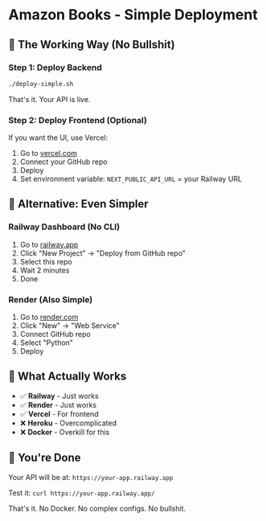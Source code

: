 # Amazon Books - Simple Deployment

## 🎯 **The Working Way (No Bullshit)**

### **Step 1: Deploy Backend**
```bash
./deploy-simple.sh
```
That's it. Your API is live.

### **Step 2: Deploy Frontend (Optional)**
If you want the UI, use Vercel:
1. Go to [vercel.com](https://vercel.com)
2. Connect your GitHub repo
3. Deploy
4. Set environment variable: `NEXT_PUBLIC_API_URL` = your Railway URL

## 🚀 **Alternative: Even Simpler**

### **Railway Dashboard (No CLI)**
1. Go to [railway.app](https://railway.app)
2. Click "New Project" → "Deploy from GitHub repo"
3. Select this repo
4. Wait 2 minutes
5. Done

### **Render (Also Simple)**
1. Go to [render.com](https://render.com)
2. Click "New" → "Web Service"
3. Connect GitHub repo
4. Select "Python"
5. Deploy

## 📝 **What Actually Works**

- ✅ **Railway** - Just works
- ✅ **Render** - Just works  
- ✅ **Vercel** - For frontend
- ❌ **Heroku** - Overcomplicated
- ❌ **Docker** - Overkill for this

## 🎉 **You're Done**

Your API will be at: `https://your-app.railway.app`

Test it: `curl https://your-app.railway.app/`

That's it. No Docker. No complex configs. No bullshit. 